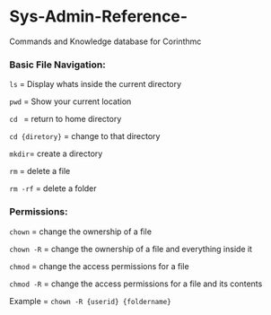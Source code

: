 # Sys-Admin-Reference-
Commands and Knowledge database for Corinthmc

### Basic File Navigation:
`ls` = Display whats inside the current directory 

`pwd` = Show your current location

`cd ` = return to home directory

`cd {diretory}` = change to that directory

`mkdir`= create a directory

`rm` = delete a file

`rm -rf` = delete a folder

### Permissions:

`chown` = change the ownership of a file

`chown -R` = change the ownership of a file and everything inside it

`chmod` = change the access permissions for a file

`chmod -R` = change the access permissions for a file and its contents

Example = `chown -R {userid} {foldername}`


